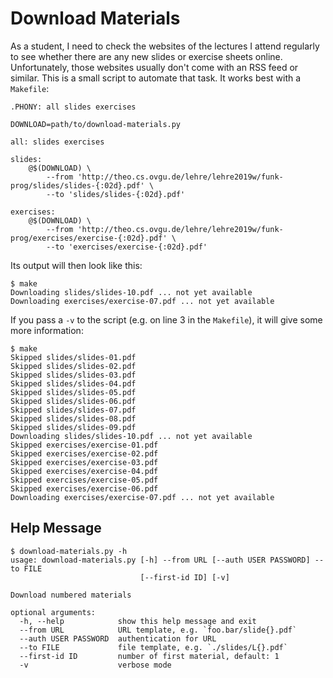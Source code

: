 # Download Materials

As a student, I need to check the websites of the lectures I attend regularly
to see whether there are any new slides or exercise sheets online.
Unfortunately, those websites usually don't come with an RSS feed or similar.
This is a small script to automate that task. It works best with a `Makefile`:

```make
.PHONY: all slides exercises

DOWNLOAD=path/to/download-materials.py

all: slides exercises

slides:
	@$(DOWNLOAD) \
		--from 'http://theo.cs.ovgu.de/lehre/lehre2019w/funk-prog/slides/slides-{:02d}.pdf' \
		--to 'slides/slides-{:02d}.pdf'

exercises:
	@$(DOWNLOAD) \
		--from 'http://theo.cs.ovgu.de/lehre/lehre2019w/funk-prog/exercises/exercise-{:02d}.pdf' \
		--to 'exercises/exercise-{:02d}.pdf'
```

Its output will then look like this:

```
$ make
Downloading slides/slides-10.pdf ... not yet available
Downloading exercises/exercise-07.pdf ... not yet available
```

If you pass a `-v` to the script (e.g. on line 3 in the `Makefile`), it will
give some more information:

```
$ make
Skipped slides/slides-01.pdf
Skipped slides/slides-02.pdf
Skipped slides/slides-03.pdf
Skipped slides/slides-04.pdf
Skipped slides/slides-05.pdf
Skipped slides/slides-06.pdf
Skipped slides/slides-07.pdf
Skipped slides/slides-08.pdf
Skipped slides/slides-09.pdf
Downloading slides/slides-10.pdf ... not yet available
Skipped exercises/exercise-01.pdf
Skipped exercises/exercise-02.pdf
Skipped exercises/exercise-03.pdf
Skipped exercises/exercise-04.pdf
Skipped exercises/exercise-05.pdf
Skipped exercises/exercise-06.pdf
Downloading exercises/exercise-07.pdf ... not yet available
```

## Help Message

```
$ download-materials.py -h
usage: download-materials.py [-h] --from URL [--auth USER PASSWORD] --to FILE
                             [--first-id ID] [-v]

Download numbered materials

optional arguments:
  -h, --help            show this help message and exit
  --from URL            URL template, e.g. `foo.bar/slide{}.pdf`
  --auth USER PASSWORD  authentication for URL
  --to FILE             file template, e.g. `./slides/L{}.pdf`
  --first-id ID         number of first material, default: 1
  -v                    verbose mode
```


